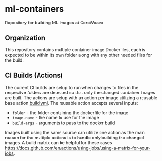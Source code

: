 # ml-containers

Repository for building ML images at CoreWeave

## Organization
This repository contains multiple container image Dockerfiles, each is expected
to be within its own folder along with any other needed files for the build.

## CI Builds (Actions)
The current CI builds are setup to run when changes to files in the respective
folders are detected so that only the changed container images are built.  The
actions are setup with an action per image utilizing a reusable base action
[build.yml](.github/workflows/build.yml).  The reusable action accepts several inputs:

- `folder` - the folder containing the dockerfile for the image
- `image-name` - the name to use for the image
- `build-args` - arguments to pass to the docker build

Images built using the same source can utilize one action as the main reason for
the multiple actions is to handle only building the changed images.  A build
matrix can be helpful for these cases
https://docs.github.com/en/actions/using-jobs/using-a-matrix-for-your-jobs.
